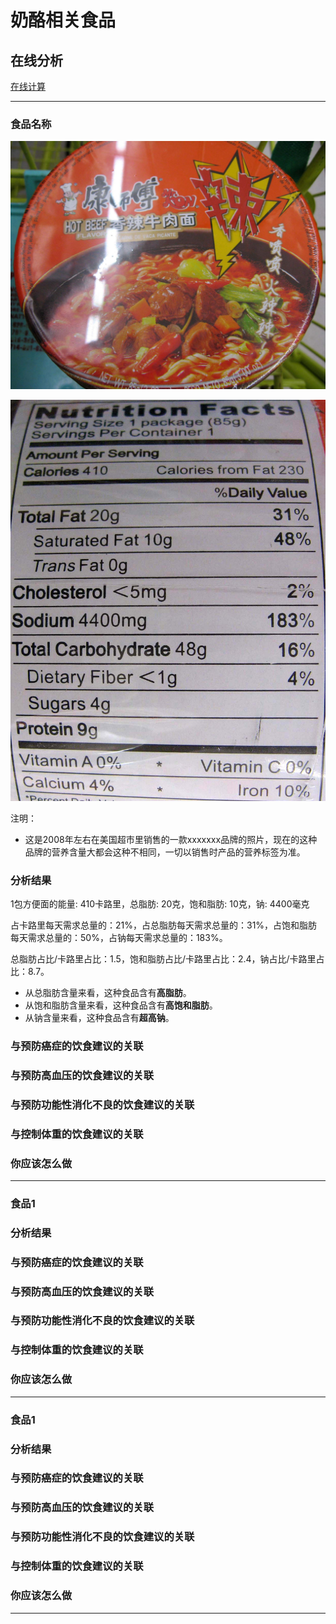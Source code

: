# 奶酪相关食品

## 在线分析

[在线计算](https://jsfiddle.net/quanbinn/f6y5jb8p/)

--------------------

### 食品名称

![康师傅_香辣牛肉面](/images/加工食品的分析/速食面条（含方便面）/康师傅_香辣牛肉面.jpg)

![康师傅_香辣牛肉面_营养标签](/images/加工食品的分析/速食面条（含方便面）/康师傅_香辣牛肉面_营养标签.jpg)

注明：

- 这是2008年左右在美国超市里销售的一款xxxxxxx品牌的照片，现在的这种品牌的营养含量大都会这种不相同，一切以销售时产品的营养标签为准。

### 分析结果

1包方便面的能量: 410卡路里，总脂肪: 20克，饱和脂肪: 10克，钠: 4400毫克

占卡路里每天需求总量的：21%，占总脂肪每天需求总量的：31%，占饱和脂肪每天需求总量的：50%，占钠每天需求总量的：183%。

总脂肪占比/卡路里占比：1.5，饱和脂肪占比/卡路里占比：2.4，钠占比/卡路里占比：8.7。

- 从总脂肪含量来看，这种食品含有**高脂肪**。
- 从饱和脂肪含量来看，这种食品含有**高饱和脂肪**。
- 从钠含量来看，这种食品含有**超高钠**。

### 与预防癌症的饮食建议的关联

### 与预防高血压的饮食建议的关联

### 与预防功能性消化不良的饮食建议的关联

### 与控制体重的饮食建议的关联

### 你应该怎么做

---------------------

### 食品1

### 分析结果

### 与预防癌症的饮食建议的关联

### 与预防高血压的饮食建议的关联

### 与预防功能性消化不良的饮食建议的关联

### 与控制体重的饮食建议的关联

### 你应该怎么做

---------------------

### 食品1

### 分析结果

### 与预防癌症的饮食建议的关联

### 与预防高血压的饮食建议的关联

### 与预防功能性消化不良的饮食建议的关联

### 与控制体重的饮食建议的关联

### 你应该怎么做

---------------------


